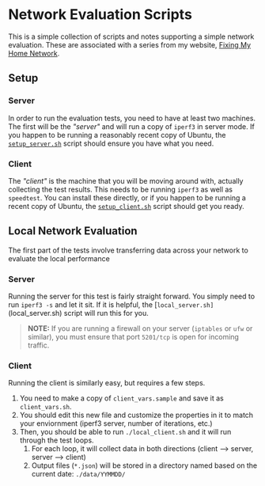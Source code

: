 # Network Evaluation Scripts

This is a simple collection of scripts and notes supporting a simple network evaluation. These are associated with a series from my website, [Fixing My Home Network](https://robgillen.com/tags/homenetwork/).

## Setup

### Server

In order to run the evaluation tests, you need to have at least two machines. The first will be the _"server"_ and will run a copy of `iperf3` in server mode.  If you happen to be running a reasonably recent copy of Ubuntu, the [`setup_server.sh`](setup_server.sh) script should ensure you have what you need.

### Client

The _"client"_ is the machine that you will be moving around with, actually collecting the test results. This needs to be running `iperf3` as well as `speedtest`. You can install these directly, or if you happen to be running a recent copy of Ubuntu, the [`setup_client.sh`](setup_client.sh) script should get you ready.

## Local Network Evaluation

The first part of the tests involve transferring data across your network to evaluate the local performance

### Server

Running the server for this test is fairly straight forward. You simply need to run `iperf3 -s` and let it sit. If it is helpful, the [`local_server.sh]`(local_server.sh) script will run this for you.

> **NOTE:** If you are running a firewall on your server (`iptables` or `ufw` or similar), you must ensure that port `5201/tcp` is open for incoming traffic.

### Client

Running the client is similarly easy, but requires a few steps.

1. You need to make a copy of `client_vars.sample` and save it as `client_vars.sh`.
1. You should edit this new file and customize the properties in it to match your enviornment (iperf3 server, number of iterations, etc.)
1. Then, you should be able to run `./local_client.sh` and it will run through the test loops.
   1. For each loop, it will collect data in both directions (client --> server, server --> client)
   1. Output files (`*.json`) will be stored in a directory named based on the current date: `./data/YYMMDD/`

